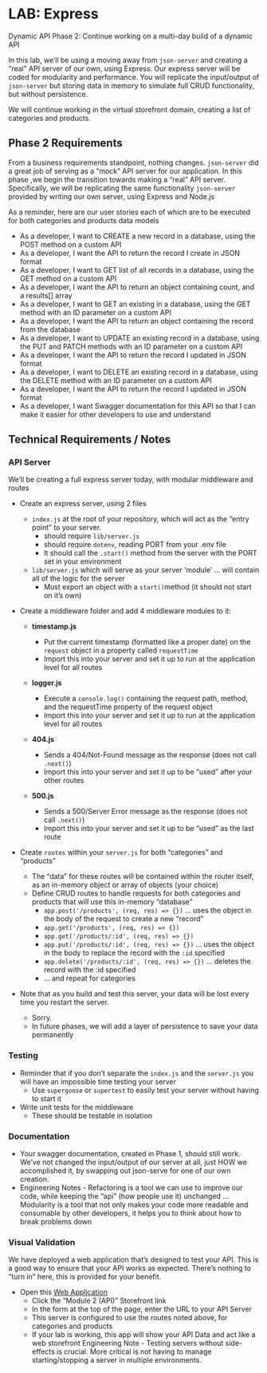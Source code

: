 # LAB: Express

Dynamic API Phase 2: Continue working on a multi-day build of a dynamic API

In this lab, we’ll be using a moving away from ```json-server``` and creating a “real” API server of our own, using Express. Our express server will be coded for modularity and performance. You will replicate the input/output of ```json-server``` but storing data in memory to simulate full CRUD functionality, but without persistence.

We will continue working in the virtual storefront domain, creating a list of categories and products.

## Phase 2 Requirements

From a business requirements standpoint, nothing changes. ```json-server``` did a great job of serving as a “mock” API server for our application. In this phase ,we begin the transition towards making a “real” API server. Specifically, we will be replicating the same functionality ```json-server``` provided by writing our own server, using Express and Node.js

As a reminder, here are our user stories each of which are to be executed for both categories and products data models

- As a developer, I want to CREATE a new record in a database, using the POST method on a custom API
- As a developer, I want the API to return the record I create in JSON format
- As a developer, I want to GET list of all records in a database, using the GET method on a custom API
- As a developer, I want the API to return an object containing count, and a results[] array
- As a developer, I want to GET an existing in a database, using the GET method with an ID parameter on a custom API
- As a developer, I want the API to return an object containing the record from the database
- As a developer, I want to UPDATE an existing record in a database, using the PUT and PATCH methods with an ID parameter on a custom API
- As a developer, I want the API to return the record I updated in JSON format
- As a developer, I want to DELETE an existing record in a database, using the DELETE method with an ID parameter on a custom API
- As a developer, I want the API to return the record I updated in JSON format
- As a developer, I want Swagger documentation for this API so that I can make it easier for other developers to use and understand

## Technical Requirements / Notes

### API Server

We’ll be creating a full express server today, with modular middleware and routes

- Create an express server, using 2 files
  - ```index.js``` at the root of your repository, which will act as the “entry point” to your server.
    - should require ```lib/server.js```
    - should require ```dotenv```, reading PORT from your .env file
    - It should call the ```.start()``` method from the server with the PORT set in your environment
  - ```lib/server.js``` which will serve as your server ‘module’ … will contain all of the logic for the server
    - Must export an object with a ```start()```method (it should not start on it’s own)

- Create a middleware folder and add 4 middleware modules to it:
  - **timestamp.js**
    - Put the current timestamp (formatted like a proper date) on the ```request``` object in a property called ```requestTime```
    - Import this into your server and set it up to run at the application level for all routes

  - **logger.js**
    - Execute a ```console.log()``` containing the request path, method, and the requestTime property of the request object
    - Import this into your server and set it up to run at the application level for all routes

  - **404.js**
    - Sends a 404/Not-Found message as the response (does not call ```.next()```)
    - Import this into your server and set it up to be “used” after your other routes

  - **500.js**
    - Sends a 500/Server Error message as the response (does not call ```.next()```)
    - Import this into your server and set it up to be “used” as the last route

- Create ```routes``` within your ```server.js``` for both “categories” and “products”
  - The “data” for these routes will be contained within the router itself, as an in-memory object or array of objects (your choice)
  - Define CRUD routes to handle requests for both categories and products that will use this in-memory “database”
    - ```app.post('/products', (req, res) => {})``` … uses the object in the body of the request to create a new “record”
    - ```app.get('/products', (req, res) => {})```
    - ```app.get('/products/:id', (req, res) => {})```
    - ```app.put('/products/:id', (req, res) => {})``` … uses the object in the body to replace the record with the ```:id``` specified
    - ```app.delete('/products/:id', (req, res) => {})``` … deletes the record with the :id specified
    - … and repeat for categories

- Note that as you build and test this server, your data will be lost every time you restart the server.
  - Sorry.
  - In future phases, we will add a layer of persistence to save your data permanently

### Testing

- Reminder that if you don’t separate the ```index.js``` and the ```server.js``` you will have an impossible time testing your server
  - Use ```supergoose``` or ```supertest``` to easily test your server without having to start it
- Write unit tests for the middleware
  - These should be testable in isolation

### Documentation

- Your swagger documentation, created in Phase 1, should still work. We’ve not changed the input/output of our server at all, just HOW we accomplished it, by swapping out json-serve for one of our own creation.
- Engineering Notes - Refactoring is a tool we can use to improve our code, while keeping the “api” (how people use it) unchanged … Modularity is a tool that not only makes your code more readable and consumable by other developers, it helps you to think about how to break problems down

### Visual Validation

We have deployed a web application that’s designed to test your API. This is a good way to ensure that your API works as expected. There’s nothing to “turn in” here, this is provided for your benefit.

- Open this [Web Application](https://javascript-401.netlify.app/)
  - Click the “Module 2 (API)” Storefront link
  - In the form at the top of the page, enter the URL to your API Server
  - This server is configured to use the routes noted above, for categories and products
  - If your lab is working, this app will show your API Data and act like a web storefront
Engineering Note - Testing servers without side-effects is crucial. More critical is not having to manage starting/stopping a server in multiple environments.
